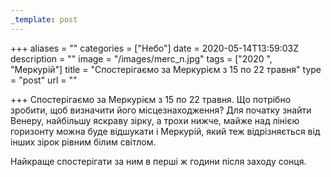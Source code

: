 ```yaml
---
_template: post
---
```





+++
aliases = ""
categories = ["Небо"]
date = 2020-05-14T13:59:03Z
description = ""
image = "/images/merc_n.jpg"
tags = ["2020 ", "Меркурій"]
title = "Спостерігаємо за Меркурієм з 15 по 22 травня"
type = "post"
url = ""

+++
Спостерігаємо за Меркурієм з 15 по 22 травня. Що потрібно зробити, щоб визначити його місцезнаходження? Для початку знайти Венеру, найбільшу яскраву зірку, а трохи нижче, майже над лінією горизонту можна буде відшукати і Меркурій, який теж відрізняється від інших зірок рівним білим світлом.  
  
Найкраще спостерігати за ним в перші ж години після заходу сонця.
